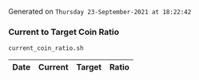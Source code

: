 Generated on `Thursday 23-September-2021 at 18:22:42`

### Current to Target Coin Ratio
`current_coin_ratio.sh`

Date|Current|Target|Ratio
---|---|---|---
